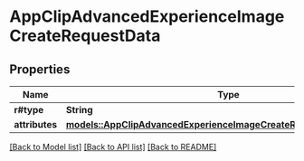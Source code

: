 # AppClipAdvancedExperienceImageCreateRequestData

## Properties

Name | Type | Description | Notes
------------ | ------------- | ------------- | -------------
**r#type** | **String** |  | 
**attributes** | [**models::AppClipAdvancedExperienceImageCreateRequestDataAttributes**](AppClipAdvancedExperienceImageCreateRequest_data_attributes.md) |  | 

[[Back to Model list]](../README.md#documentation-for-models) [[Back to API list]](../README.md#documentation-for-api-endpoints) [[Back to README]](../README.md)



